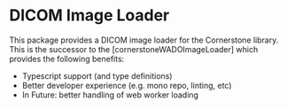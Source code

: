 # DICOM Image Loader

This package provides a DICOM image loader for the Cornerstone library.
This is the successor to the [cornerstoneWADOImageLoader] which provides the following
benefits:

- Typescript support (and type definitions)
- Better developer experience (e.g. mono repo, linting, etc)
- In Future: better handling of web worker loading
